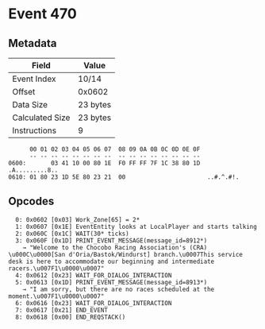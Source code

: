 # Event 470

## Metadata

| Field           | Value    |
|-----------------|----------|
| Event Index     | 10/14    |
| Offset          | 0x0602   |
| Data Size       | 23 bytes |
| Calculated Size | 23 bytes |
| Instructions    | 9        |

```
      00 01 02 03 04 05 06 07  08 09 0A 0B 0C 0D 0E 0F
      -- -- -- -- -- -- -- --  -- -- -- -- -- -- -- --
0600:       03 41 10 00 80 1E  F0 FF FF 7F 1C 38 80 1D    .A.........8..
0610: 01 80 23 1D 5E 80 23 21  00                       ..#.^.#!.       
```

## Opcodes

```
  0: 0x0602 [0x03] Work_Zone[65] = 2*
  1: 0x0607 [0x1E] EventEntity looks at LocalPlayer and starts talking
  2: 0x060C [0x1C] WAIT(30* ticks)
  3: 0x060F [0x1D] PRINT_EVENT_MESSAGE(message_id=8912*)
    → "Welcome to the Chocobo Racing Association's (CRA) \u000C\u0000[San d'Oria/Bastok/Windurst] branch.\u0007This service desk is here to accommodate our beginning and intermediate racers.\u007F1\u0000\u0007"
  4: 0x0612 [0x23] WAIT_FOR_DIALOG_INTERACTION
  5: 0x0613 [0x1D] PRINT_EVENT_MESSAGE(message_id=8913*)
    → "I am sorry, but there are no races scheduled at the moment.\u007F1\u0000\u0007"
  6: 0x0616 [0x23] WAIT_FOR_DIALOG_INTERACTION
  7: 0x0617 [0x21] END_EVENT
  8: 0x0618 [0x00] END_REQSTACK()
```
